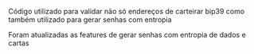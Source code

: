 Código utilizado para validar não só endereços de carteirar bip39 como também utilizado para gerar senhas com entropia

Foram atualizadas as features de gerar senhas com entropia de dados e cartas
